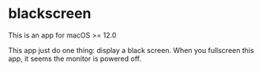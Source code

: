 # blackscreen

This is an app for macOS >= 12.0

This app just do one thing: display a black screen.
When you fullscreen this app, it seems the monitor is powered off.
